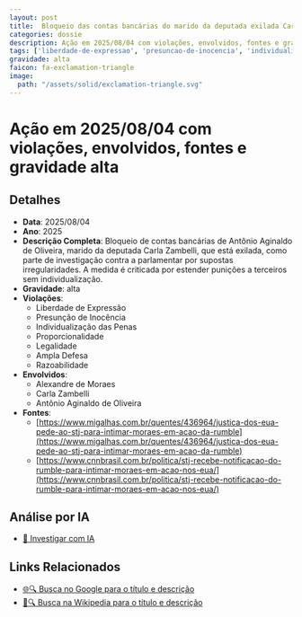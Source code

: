 ```yaml
---
layout: post
title:  Bloqueio das contas bancárias do marido da deputada exilada Carla Zambelli, Antônio Aginaldo de Oliveira, durante investigação contra a parlamentar
categories: dossie
description: Ação em 2025/08/04 com violações, envolvidos, fontes e gravidade alta
tags: ['liberdade-de-expressao', 'presuncao-de-inocencia', 'individualizacao-das-penas', 'proporcionalidade', 'legalidade', 'ampla-defesa', 'razoabilidade', 'alexandre-de-moraes', 'carla-zambelli', 'antonio-aginaldo-de-oliveira', 'gravidade-alta']
gravidade: alta
faicon: fa-exclamation-triangle
image:
  path: "/assets/solid/exclamation-triangle.svg"
---
```


# Ação em 2025/08/04 com violações, envolvidos, fontes e gravidade alta

## Detalhes
- **Data**: 2025/08/04
- **Ano**: 2025
- **Descrição Completa**: Bloqueio de contas bancárias de Antônio Aginaldo de Oliveira, marido da deputada Carla Zambelli, que está exilada, como parte de investigação contra a parlamentar por supostas irregularidades. A medida é criticada por estender punições a terceiros sem individualização.
- **Gravidade**: alta <i class="fas fa-exclamation-triangle fa-2x"></i>
- **Violações**:
  - Liberdade de Expressão
  - Presunção de Inocência
  - Individualização das Penas
  - Proporcionalidade
  - Legalidade
  - Ampla Defesa
  - Razoabilidade
- **Envolvidos**:
  - Alexandre de Moraes
  - Carla Zambelli
  - Antônio Aginaldo de Oliveira
- **Fontes**:
  - [https://www.migalhas.com.br/quentes/436964/justica-dos-eua-pede-ao-stj-para-intimar-moraes-em-acao-da-rumble](https://www.migalhas.com.br/quentes/436964/justica-dos-eua-pede-ao-stj-para-intimar-moraes-em-acao-da-rumble)
  - [https://www.cnnbrasil.com.br/politica/stj-recebe-notificacao-do-rumble-para-intimar-moraes-em-acao-nos-eua/](https://www.cnnbrasil.com.br/politica/stj-recebe-notificacao-do-rumble-para-intimar-moraes-em-acao-nos-eua/)

## Análise por IA
- [🤖 Investigar com IA](https://www.perplexity.ai/search?q=%22Alexandre%20de%20Moraes%22%20Bloqueio%20das%20contas%20banc%C3%A1rias%20do%20marido%20da%20deputada%20exilada%20Carla%20Zambelli%2C%20Ant%C3%B4nio%20Aginaldo%20de%20Oliveira%2C%20durante%20investiga%C3%A7%C3%A3o%20contra%20a%20parlamentar%20Bloqueio%20de%20contas%20banc%C3%A1rias%20de%20Ant%C3%B4nio%20Aginaldo%20de%20Oliveira%2C%20marido%20da%20deputada%20Carla%20Zambelli%2C%20que%20est%C3%A1%20exilada%2C%20como%20parte%20de%20investiga%C3%A7%C3%A3o%20contra%20a%20parlamentar%20por%20supostas%20irregularidades.%20A%20medida%20%C3%A9%20criticada%20por%20estender%20puni%C3%A7%C3%B5es%20a%20terceiros%20sem%20individualiza%C3%A7%C3%A3o.%20Liberdade%20de%20Express%C3%A3o%20Presun%C3%A7%C3%A3o%20de%20Inoc%C3%AAncia%20Individualiza%C3%A7%C3%A3o%20das%20Penas%20Proporcionalidade%20Legalidade%20Ampla%20Defesa%20Razoabilidade%202025%20gravidade%20alta)

## Links Relacionados
- [🌐🔍 Busca no Google para o título e descrição](https://www.google.com/search?q=%22Alexandre%20de%20Moraes%22%20Bloqueio%20das%20contas%20banc%C3%A1rias%20do%20marido%20da%20deputada%20exilada%20Carla%20Zambelli%2C%20Ant%C3%B4nio%20Aginaldo%20de%20Oliveira%2C%20durante%20investiga%C3%A7%C3%A3o%20contra%20a%20parlamentar%20Bloqueio%20de%20contas%20banc%C3%A1rias%20de%20Ant%C3%B4nio%20Aginaldo%20de%20Oliveira%2C%20marido%20da%20deputada%20Carla%20Zambelli%2C%20que%20est%C3%A1%20exilada%2C%20como%20parte%20de%20investiga%C3%A7%C3%A3o%20contra%20a%20parlamentar%20por%20supostas%20irregularidades.%20A%20medida%20%C3%A9%20criticada%20por%20estender%20puni%C3%A7%C3%B5es%20a%20terceiros%20sem%20individualiza%C3%A7%C3%A3o.%20Liberdade%20de%20Express%C3%A3o%20Presun%C3%A7%C3%A3o%20de%20Inoc%C3%AAncia%20Individualiza%C3%A7%C3%A3o%20das%20Penas%20Proporcionalidade%20Legalidade%20Ampla%20Defesa%20Razoabilidade%202025%20gravidade%20alta)
- [📖🔍 Busca na Wikipedia para o título e descrição](https://pt.wikipedia.org/w/index.php?search=%22Alexandre%20de%20Moraes%22%20Bloqueio%20das%20contas%20banc%C3%A1rias%20do%20marido%20da%20deputada%20exilada%20Carla%20Zambelli%2C%20Ant%C3%B4nio%20Aginaldo%20de%20Oliveira%2C%20durante%20investiga%C3%A7%C3%A3o%20contra%20a%20parlamentar%20Bloqueio%20de%20contas%20banc%C3%A1rias%20de%20Ant%C3%B4nio%20Aginaldo%20de%20Oliveira%2C%20marido%20da%20deputada%20Carla%20Zambelli%2C%20que%20est%C3%A1%20exilada%2C%20como%20parte%20de%20investiga%C3%A7%C3%A3o%20contra%20a%20parlamentar%20por%20supostas%20irregularidades.%20A%20medida%20%C3%A9%20criticada%20por%20estender%20puni%C3%A7%C3%B5es%20a%20terceiros%20sem%20individualiza%C3%A7%C3%A3o.%20Liberdade%20de%20Express%C3%A3o%20Presun%C3%A7%C3%A3o%20de%20Inoc%C3%AAncia%20Individualiza%C3%A7%C3%A3o%20das%20Penas%20Proporcionalidade%20Legalidade%20Ampla%20Defesa%20Razoabilidade%202025%20gravidade%20alta)

